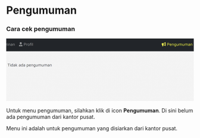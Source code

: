 # Pengumuman

### Cara cek pengumuman

![](<../.gitbook/assets/image (10).png>)

Untuk menu pengumuman, silahkan klik di icon **Pengumuman**. Di sini belum ada pengumuman dari kantor pusat.&#x20;

Menu ini adalah untuk pengumuman yang disiarkan dari kantor pusat.

